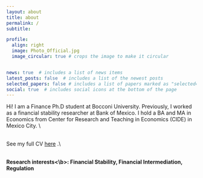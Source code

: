 ```yaml
---
layout: about
title: about
permalink: /
subtitle: 

profile:
  align: right
  image: Photo_Official.jpg
  image_circular: true # crops the image to make it circular


news: true  # includes a list of news items
latest_posts: false  # includes a list of the newest posts
selected_papers: false # includes a list of papers marked as "selected={true}"
social: true  # includes social icons at the bottom of the page
---
```


Hi! I am a Finance Ph.D student at Bocconi University. Previously, I worked as a financial stability researcher at Bank of Mexico. I hold a BA and MA in Economics from Center for Research and Teaching in Economics (CIDE) in Mexico City. \

\
See my full CV <a href="url">here</a>
.\

\
<b>Research interests<\b>: Financial Stability, Financial Intermediation, Regulation

